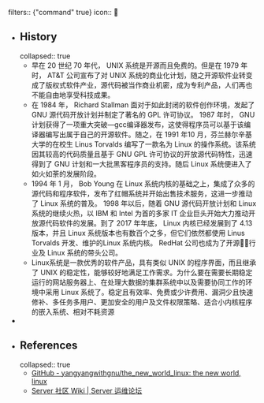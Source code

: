 filters:: {"command" true}
icon:: 🐧
- ## History
  collapsed:: true
  - 早在 20 世纪 70 年代， UNIX 系统是开源而且免费的。但是在 1979 年时， AT&T 公司宣布了对 UNIX 系统的商业化计划，随之开源软件业转变成了版权式软件产业，源代码被当作商业机密，成为专利产品，人们再也不能自由地享受科技成果。
  - 在 1984 年， Richard Stallman 面对于如此封闭的软件创作环境，发起了 GNU 源代码开放计划并制定了著名的 GPL 许可协议。 1987 年时， GNU 计划获得了一项重大突破—gcc编译器发布，这使得程序员可以基于该编译器编写出属于自己的开源软件。随之，在 1991 年10 月，芬兰赫尔辛基大学的在校生 Linus Torvalds 编写了一款名为 Linux 的操作系统。该系统因其较高的代码质量且基于 GNU GPL 许可协议的开放源代码特性，迅速得到了 GNU 计划和一大批黑客程序员的支持。随后 Linux 系统便进入了如火如荼的发展阶段。
  - 1994 年 1 月， Bob Young 在 Linux 系统内核的基础之上，集成了众多的源代码和程序软件，发布了红帽系统并开始出售技术服务，这进一步推动了 Linux 系统的普及。 1998 年以后，随着 GNU 源代码开放计划和 Linux 系统的继续火热，以 IBM 和 Intel 为首的多家 IT 企业巨头开始大力推动开放源代码软件的发展。到了 2017 年年底， Linux 内核已经发展到了 4.13 版本，并且 Linux 系统版本也有数百个之多，但它们依然都使用 Linus Torvalds 开发、维护的Linux 系统内核。 RedHat 公司也成为了开源行业及 Linux 系统的带头公司。
  - Linux系统是一款优秀的软件产品，具有类似 UNIX 的程序界面，而且继承了 UNIX 的稳定性，能够较好地满足工作需求。为什么要在需要长期稳定运行的网站服务器上、在处理大数据的集群系统中以及需要协同工作的环境中采用 Linux 系统了。稳定且有效率、免费或少许费用、漏洞少且快速修补、多任务多用户、更加安全的用户及文件权限策略、适合小内核程序的嵌入系统、相对不耗资源
-
- ## References
  collapsed:: true
  - [GitHub - yangyangwithgnu/the_new_world_linux: the new world, linux](https://github.com/yangyangwithgnu/the_new_world_linux)
  - [Server  社区 Wiki | Server 运维论坛](https://learnku.com/server/wikis)